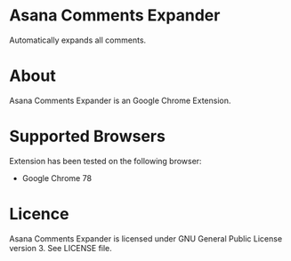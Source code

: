 # Asana Comments Expander

Automatically expands all comments.

# About

Asana Comments Expander is an Google Chrome Extension.

# Supported Browsers

Extension has been tested on the following browser:

- Google Chrome 78

# Licence

Asana Comments Expander is licensed under GNU General Public License version 3. See LICENSE file.

